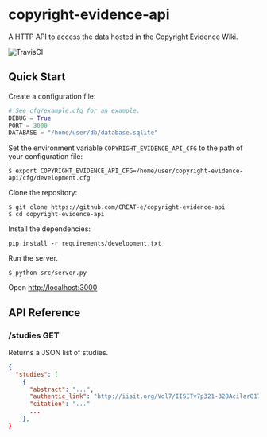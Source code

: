 # copyright-evidence-api
A HTTP API to access the data hosted in the Copyright Evidence Wiki.

![TravisCI](https://travis-ci.org/CREAT-e/copyright-evidence-api.svg?branch=master)

## Quick Start

Create a configuration file:

```python
# See cfg/example.cfg for an example.
DEBUG = True
PORT = 3000
DATABASE = "/home/user/db/database.sqlite"
```

Set the environment variable `COPYRIGHT_EVIDENCE_API_CFG` to the path of your configuration file:

```shell
$ export COPYRIGHT_EVIDENCE_API_CFG=/home/user/copyright-evidence-api/cfg/development.cfg
```

Clone the repository:

```shell
$ git clone https://github.com/CREAT-e/copyright-evidence-api
$ cd copyright-evidence-api
```

Install the dependencies:

```shell
pip install -r requirements/development.txt
```

Run the server.

```shell
$ python src/server.py
```

Open <http://localhost:3000>

## API Reference

### /studies GET

Returns a JSON list of studies.

```json
{
  "studies": [
    {
      "abstract": "...", 
      "authentic_link": "http://iisit.org/Vol7/IISITv7p321-328Acilar817.pdf", 
      "citation": "..."
      ...
    }, 
}
```